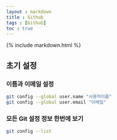 ```yaml
---
layout : markdown
title : Github
tags : [Github]
toc : true
---
```


{% include markdown.html %}

## 초기 설정

### 이름과 이메일 설정

```bash
git config --global user.name "사용자이름"
git config --global user.email "이메일"
```

### 모든 Git 설정 정보 한번에 보기

```bash
git config --list
```